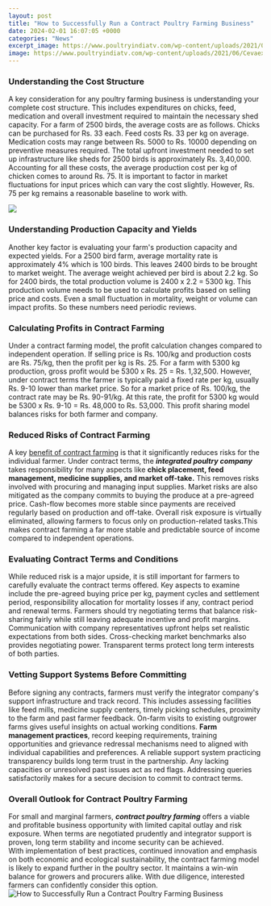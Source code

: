 ```yaml
---
layout: post
title: "How to Successfully Run a Contract Poultry Farming Business"
date: 2024-02-01 16:07:05 +0000
categories: "News"
excerpt_image: https://www.poultryindiatv.com/wp-content/uploads/2021/06/Cevaex-3.jpg
image: https://www.poultryindiatv.com/wp-content/uploads/2021/06/Cevaex-3.jpg
---
```


### Understanding the Cost Structure
A key consideration for any poultry farming business is understanding your complete cost structure. This includes expenditures on chicks, feed, medication and overall investment required to maintain the necessary shed capacity. 
For a farm of 2500 birds, the average costs are as follows. Chicks can be purchased for Rs. 33 each. Feed costs Rs. 33 per kg on average. Medication costs may range between Rs. 5000 to Rs. 10000 depending on preventive measures required. The total upfront investment needed to set up infrastructure like sheds for 2500 birds is approximately Rs. 3,40,000. 
Accounting for all these costs, the average production cost per kg of chicken comes to around Rs. 75. It is important to factor in market fluctuations for input prices which can vary the cost slightly. However, Rs. 75 per kg remains a reasonable baseline to work with.

![](https://1.bp.blogspot.com/-3FYWbPV8p7s/Xt9ahRlFzCI/AAAAAAAAAAc/Kiq4-yTknKo_Dg12NrMgazn307Lxg36mACLcBGAsYHQ/s1600/poultry-farming-business.jpg)
### Understanding Production Capacity and Yields
Another key factor is evaluating your farm's production capacity and expected yields. For a 2500 bird farm, average mortality rate is approximately 4% which is 100 birds. This leaves 2400 birds to be brought to market weight. 
The average weight achieved per bird is about 2.2 kg. So for 2400 birds, the total production volume is 2400 x 2.2 = 5300 kg. This production volume needs to be used to calculate profits based on selling price and costs. Even a small fluctuation in mortality, weight or volume can impact profits. So these numbers need periodic reviews.
### Calculating Profits in Contract Farming 
Under a contract farming model, the profit calculation changes compared to independent operation. If selling price is Rs. 100/kg and production costs are Rs. 75/kg, then the profit per kg is Rs. 25. 
For a farm with 5300 kg production, gross profit would be 5300 x Rs. 25 = Rs. 1,32,500. However, under contract terms the farmer is typically paid a fixed rate per kg, usually Rs. 9-10 lower than market price. 
So for a market price of Rs. 100/kg, the contract rate may be Rs. 90-91/kg. At this rate, the profit for 5300 kg would be 5300 x Rs. 9-10 = Rs. 48,000 to Rs. 53,000. This profit sharing model balances risks for both farmer and company.
### Reduced Risks of Contract Farming  
A key [benefit of contract farming](https://fistore.mysenprints.com/collection/agrawal) is that it significantly reduces risks for the individual farmer. Under contract terms, the **_integrated poultry company_** takes responsibility for many aspects like **chick placement, feed management, medicine supplies, and market off-take.**
This removes risks involved with procuring and managing input supplies. Market risks are also mitigated as the company commits to buying the produce at a pre-agreed price. Cash-flow becomes more stable since payments are received regularly based on production and off-take.
Overall risk exposure is virtually eliminated, allowing farmers to focus only on production-related tasks.This makes contract farming a far more stable and predictable source of income compared to independent operations.
### Evaluating Contract Terms and Conditions
While reduced risk is a major upside, it is still important for farmers to carefully evaluate the contract terms offered. Key aspects to examine include the pre-agreed buying price per kg, payment cycles and settlement period, responsibility allocation for mortality losses if any, contract period and renewal terms. 
Farmers should try negotiating terms that balance risk-sharing fairly while still leaving adequate incentive and profit margins. Communication with company representatives upfront helps set realistic expectations from both sides. Cross-checking market benchmarks also provides negotiating power. Transparent terms protect long term interests of both parties.
### Vetting Support Systems Before Committing 
Before signing any contracts, farmers must verify the integrator company's support infrastructure and track record. This includes assessing facilities like feed mills, medicine supply centers, timely picking schedules, proximity to the farm and past farmer feedback. 
On-farm visits to existing outgrower farms gives useful insights on actual working conditions. **Farm management practices**, record keeping requirements, training opportunities and grievance redressal mechanisms need to aligned with individual capabilities and preferences. 
A reliable support system practicing transparency builds long term trust in the partnership. Any lacking capacities or unresolved past issues act as red flags. Addressing queries satisfactorily makes for a secure decision to commit to contract terms.
### Overall Outlook for Contract Poultry Farming
For small and marginal farmers, **_contract poultry farming_** offers a viable and profitable business opportunity with limited capital outlay and risk exposure. When terms are negotiated prudently and integrator support is proven, long term stability and income security can be achieved.  
With implementation of best practices, continued innovation and emphasis on both economic and ecological sustainability, the contract farming model is likely to expand further in the poultry sector. It maintains a win-win balance for growers and procurers alike. With due diligence, interested farmers can confidently consider this option.
![How to Successfully Run a Contract Poultry Farming Business](https://www.poultryindiatv.com/wp-content/uploads/2021/06/Cevaex-3.jpg)